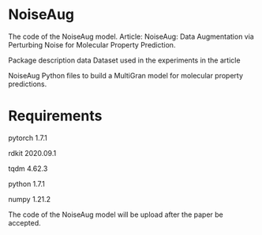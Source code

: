 # NoiseAug
The code of the NoiseAug model. Article: NoiseAug: Data Augmentation via Perturbing Noise for Molecular Property Prediction.

Package description data Dataset used in the experiments in the article

NoiseAug Python files to build a MultiGran model for molecular property predictions.

# Requirements

pytorch 1.7.1

rdkit 2020.09.1

tqdm 4.62.3

python 1.7.1

numpy 1.21.2

The code of the NoiseAug model will be upload after the paper be accepted.
